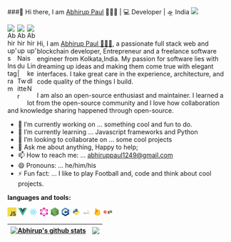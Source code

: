 ###🙎 Hi there, I am [Abhirup Paul](https://paul-abhirup.github.io/PortfolioWebsite/) 👋👋👋 | 💻 Developer | 🛸 India  <img src="https://media.giphy.com/media/WUlplcMpOCEmTGBtBW/giphy.gif" width="30"></h3>
</div>
<a href="https://www.instagram.com/abhirup._cr7">
  <img align="left" alt="Abhirup's Instagram" width="22px" src="https://raw.githubusercontent.com/hussainweb/hussainweb/main/icons/instagram.png" />
</a>
<!-- <a href="https://discord.gg/XTW52Kt">
  <img align="left" alt="Abhishek's Discord" width="22px" src="https://raw.githubusercontent.com/peterthehan/peterthehan/master/assets/discord.svg" />
</a> -->
<a href="https://twitter.com/Abhirup_Eth">
  <img align="left" alt="Abhirup Naidu | Twitter" width="22px" src="https://raw.githubusercontent.com/peterthehan/peterthehan/master/assets/twitter.svg" />
</a>
<a href="https://www.linkedin.com/in/abhirup-paul-758b75245/">
  <img align="left" alt="Abhirup's LinkedIN" width="22px" src="https://raw.githubusercontent.com/peterthehan/peterthehan/master/assets/linkedin.svg" />
</a>
<!-- ![visitors](https://visitor-badge.glitch.me/badge?page_id=paul-abhirup.paul-abhirup) -->
<br>
<br />
Hi, I am <a href="https://paul-abhirup.github.io/PortfolioWebsite/">Abhirup Paul 👋👋👋</a>, a passionate full stack web and blockchain developer, Entrepreneur and a freelance software engineer from Kolkata,India. My passion for software lies with dreaming up ideas and making them come true with elegant interfaces. I take great care in the experience, architecture, and code quality of the things I build.

I am also an open-source enthusiast and maintainer. I learned a lot from the open-source community and I love how collaboration and knowledge sharing happened through open-source.

- 🔭 I’m currently working on ...   something cool and fun to do.
- 🌱 I’m currently learning ...   Javascript frameworks and Python
- 👯 I’m looking to collaborate on ... some cool projects
- 💬 Ask me about anything, Happy to help;
- 📫 How to reach me: ... abhiruppaul1249@gmail.com
- 😄 Pronouns: ... he/him/his
- ⚡ Fun fact: ... I like to play Football and, code and think about cool projects.



**languages and tools:**  

<code><img height="20" src="https://raw.githubusercontent.com/github/explore/80688e429a7d4ef2fca1e82350fe8e3517d3494d/topics/javascript/javascript.png"></code>
<code><img height="20" src="https://raw.githubusercontent.com/github/explore/80688e429a7d4ef2fca1e82350fe8e3517d3494d/topics/vue/vue.png"></code>
<code><img height="20" src="https://raw.githubusercontent.com/github/explore/80688e429a7d4ef2fca1e82350fe8e3517d3494d/topics/react/react.png"></code>
<code><img height="20" src="https://raw.githubusercontent.com/github/explore/5c058a388828bb5fde0bcafd4bc867b5bb3f26f3/topics/graphql/graphql.png"></code>
<code><img height="20" src="https://raw.githubusercontent.com/github/explore/80688e429a7d4ef2fca1e82350fe8e3517d3494d/topics/nodejs/nodejs.png"></code>
<code><img height="20" src="https://raw.githubusercontent.com/github/explore/80688e429a7d4ef2fca1e82350fe8e3517d3494d/topics/cpp/cpp.png"></code>
<code><img height="20" src="https://raw.githubusercontent.com/github/explore/80688e429a7d4ef2fca1e82350fe8e3517d3494d/topics/python/python.png"></code>
<code><img height="20" src="https://raw.githubusercontent.com/github/explore/80688e429a7d4ef2fca1e82350fe8e3517d3494d/topics/mysql/mysql.png"></code>
<code><img height="20" src="https://raw.githubusercontent.com/github/explore/80688e429a7d4ef2fca1e82350fe8e3517d3494d/topics/firebase/firebase.png"></code>
<code><img height="20" src="https://raw.githubusercontent.com/github/explore/80688e429a7d4ef2fca1e82350fe8e3517d3494d/topics/git/git.png"></code>


| <a href="https://github.com/paul-abhirup/github-readme-stats"><img align="center" src="https://github-readme-stats.vercel.app/api?username=paul-abhirup&show_icons=true&include_all_commits=true&theme=buefy&hide_border=true" alt="Abhirup's github stats" /></a> | <a href="https://github.com/paul-abhirup/github-readme-stats"><img align="center" src="https://github-readme-stats.vercel.app/api/top-langs/?username=paul-abhirup&layout=compact&theme=buefy&hide_border=true" /></a> |
| ------------- | ------------- |
